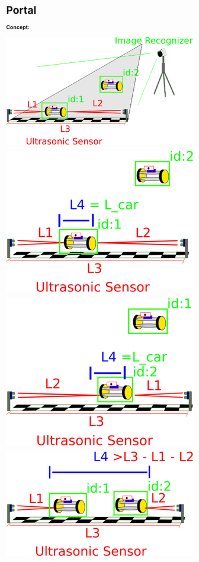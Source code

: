 # Portal

#### Concept:

![](https://raw.githubusercontent.com/lsmanoel/portal/master/image/first_concept.png)

![](https://raw.githubusercontent.com/lsmanoel/portal/master/image/car_1_win.png)

![](https://raw.githubusercontent.com/lsmanoel/portal/master/image/car_2_win.png)

![](https://raw.githubusercontent.com/lsmanoel/portal/master/image/tied.png)
